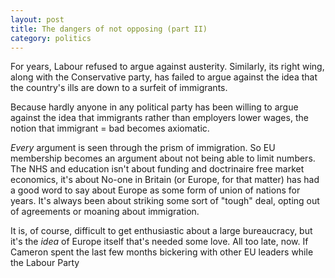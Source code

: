 ```yaml
---
layout: post
title: The dangers of not opposing (part II)
category: politics
---
```

For years, Labour refused to argue against austerity. Similarly, its right wing, along with the Conservative party, has failed to argue against the idea that the country's ills are down to a surfeit of immigrants.

Because hardly anyone in any political party has been willing to argue against the idea that immigrants rather than employers lower wages, the notion that immigrant = bad becomes axiomatic.

_Every_ argument is seen through the prism of immigration. So EU membership becomes an argument about not being able to limit numbers. The NHS and education isn't about funding and doctrinaire free market economics, it's about
No-one in Britain (or Europe, for that matter) has had a good word to say about Europe as some form of union of nations for years. It's always been about striking some sort of "tough" deal, opting out of agreements or moaning about immigration.

It is, of course, difficult to get enthusiastic about a large bureaucracy, but it's the _idea_ of Europe itself that's needed some love. All too late, now. If Cameron spent the last few months bickering with other EU leaders while the Labour Party  
